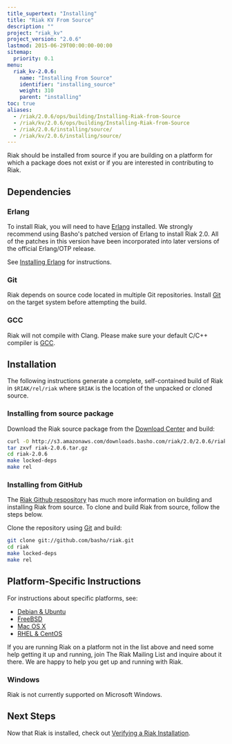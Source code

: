 ```yaml
---
title_supertext: "Installing"
title: "Riak KV From Source"
description: ""
project: "riak_kv"
project_version: "2.0.6"
lastmod: 2015-06-29T00:00:00-00:00
sitemap:
  priority: 0.1
menu:
  riak_kv-2.0.6:
    name: "Installing From Source"
    identifier: "installing_source"
    weight: 310
    parent: "installing"
toc: true
aliases:
  - /riak/2.0.6/ops/building/Installing-Riak-from-Source
  - /riak/kv/2.0.6/ops/building/Installing-Riak-from-Source
  - /riak/2.0.6/installing/source/
  - /riak/kv/2.0.6/installing/source/
---
```


[install source erlang]: {{<baseurl>}}riak/kv/2.0.6/setup/installing/source/erlang
[downloads]: {{<baseurl>}}riak/kv/2.0.6/downloads/
[install debian & ubuntu#source]: {{<baseurl>}}riak/kv/2.0.6/setup/installing/debian-ubuntu/#installing-from-source
[install freebsd#source]: {{<baseurl>}}riak/kv/2.0.6/setup/installing/freebsd/#installing-from-source
[install mac osx#source]: {{<baseurl>}}riak/kv/2.0.6/setup/installing/mac-osx/#installing-from-source
[install rhel & centos#source]: {{<baseurl>}}riak/kv/2.0.6/setup/installing/rhel-centos/#installing-from-source
[install verify]: {{<baseurl>}}riak/kv/2.0.6/setup/installing/verify

Riak should be installed from source if you are building on a platform
for which a package does not exist or if you are interested in
contributing to Riak.

## Dependencies

### Erlang

To install Riak, you will need to have [Erlang](http://www.erlang.org/) installed. We strongly recommend using Basho's patched version of Erlang to install Riak 2.0. All of the patches in this version have been incorporated into later versions of the official Erlang/OTP release.

See [Installing Erlang][install source erlang] for instructions.

### Git

Riak depends on source code located in multiple Git repositories. Install [Git](https://git-scm.com/) on the target system before attempting the build.

### GCC

Riak will not compile with Clang. Please make sure your default C/C++
compiler is [GCC](https://gcc.gnu.org/).

## Installation

The following instructions generate a complete, self-contained build of
Riak in `$RIAK/rel/riak` where `$RIAK` is the location of the unpacked
or cloned source.

### Installing from source package

Download the Riak source package from the [Download Center][downloads] and build:

```bash
curl -O http://s3.amazonaws.com/downloads.basho.com/riak/2.0/2.0.6/riak-2.0.6.tar.gz
tar zxvf riak-2.0.6.tar.gz
cd riak-2.0.6
make locked-deps
make rel
```

### Installing from GitHub

The [Riak Github respository](http://github.com/basho/riak) has much
more information on building and installing Riak from source. To clone
and build Riak from source, follow the steps below.

Clone the repository using [Git](http://git-scm.com) and build:

```bash
git clone git://github.com/basho/riak.git
cd riak
make locked-deps
make rel
```

## Platform-Specific Instructions

For instructions about specific platforms, see:

  * [Debian & Ubuntu][install debian & ubuntu#source]
  * [FreeBSD][install freebsd#source]
  * [Mac OS X][install mac osx#source]
  * [RHEL & CentOS][install rhel & centos#source]

If you are running Riak on a platform not in the list above and need
some help getting it up and running, join The Riak Mailing List and
inquire about it there. We are happy to help you get up and running with
Riak.

### Windows

Riak is not currently supported on Microsoft Windows.

## Next Steps

Now that Riak is installed, check out [Verifying a Riak Installation][install verify].
